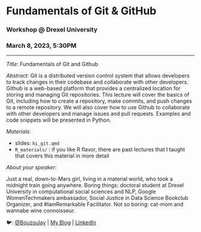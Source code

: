 # Fundamentals of Git & GitHub
### Workshop @ Drexel University
### March 8, 2023, 5:30PM

---

*Title*: Fundamentals of Git and Github

*Abstract*: Git is a distributed version control system that allows developers to track changes in their codebase and collaborate with other developers. Github is a web-based platform that provides a centralized location for storing and managing Git repositories. This lecture will cover the basics of Git, including how to create a repository, make commits, and push changes to a remote repository. We will also cover how to use Github to collaborate with other developers and manage issues and pull requests. Examples and code snippets will be presented in Python.

*Materials*:  

- slides: `hi_git.qmd`
- `R_materials/` : if you like R flavor, there are past lectures that I taught that covers this material in more detail

*About your speaker*:

Just a real, down-to-Mars girl, living in a material world, who took a midnight train going anywhere. Boring things: doctoral student at Drexel University in computational social sciences and NLP, Google WomenTechmakers ambassador, Social Justice in Data Science Bookclub Organizer, and #IamRemarkable Facilitator. Not so boring: cat-mom and wannabe wine connoisseur.

🐦: [@Bouzoulay](https://twitter.com/bouzoulay) | [My Blog](https://laylab.me) | [LinkedIn](https://linkedin.com/in/layla-bouzoubaa)
